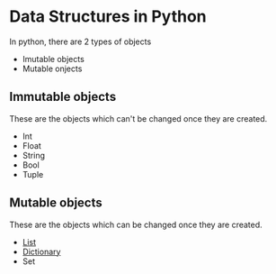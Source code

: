 # Data Structures in Python

In python, there are 2 types of objects
- Imutable objects
- Mutable onjects


## Immutable objects

These are the objects which can't be changed once they are created.
- Int
- Float
- String
- Bool
- Tuple


## Mutable objects

These are the objects which can be changed once they are created.
- [List](list.md)
- [Dictionary](dictionary.md)
- Set